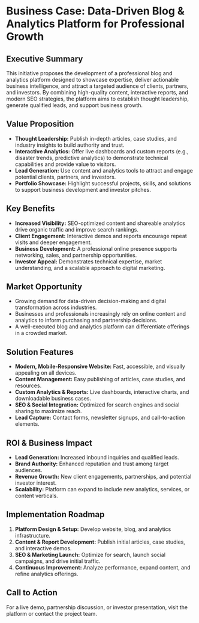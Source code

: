 # Business Case: Data-Driven Blog & Analytics Platform for Professional Growth

## Executive Summary
This initiative proposes the development of a professional blog and analytics platform designed to showcase expertise, deliver actionable business intelligence, and attract a targeted audience of clients, partners, and investors. By combining high-quality content, interactive reports, and modern SEO strategies, the platform aims to establish thought leadership, generate qualified leads, and support business growth.

## Value Proposition
- **Thought Leadership:** Publish in-depth articles, case studies, and industry insights to build authority and trust.
- **Interactive Analytics:** Offer live dashboards and custom reports (e.g., disaster trends, predictive analytics) to demonstrate technical capabilities and provide value to visitors.
- **Lead Generation:** Use content and analytics tools to attract and engage potential clients, partners, and investors.
- **Portfolio Showcase:** Highlight successful projects, skills, and solutions to support business development and investor pitches.

## Key Benefits
- **Increased Visibility:** SEO-optimized content and shareable analytics drive organic traffic and improve search rankings.
- **Client Engagement:** Interactive demos and reports encourage repeat visits and deeper engagement.
- **Business Development:** A professional online presence supports networking, sales, and partnership opportunities.
- **Investor Appeal:** Demonstrates technical expertise, market understanding, and a scalable approach to digital marketing.

## Market Opportunity
- Growing demand for data-driven decision-making and digital transformation across industries.
- Businesses and professionals increasingly rely on online content and analytics to inform purchasing and partnership decisions.
- A well-executed blog and analytics platform can differentiate offerings in a crowded market.

## Solution Features
- **Modern, Mobile-Responsive Website:** Fast, accessible, and visually appealing on all devices.
- **Content Management:** Easy publishing of articles, case studies, and resources.
- **Custom Analytics & Reports:** Live dashboards, interactive charts, and downloadable business cases.
- **SEO & Social Integration:** Optimized for search engines and social sharing to maximize reach.
- **Lead Capture:** Contact forms, newsletter signups, and call-to-action elements.

## ROI & Business Impact
- **Lead Generation:** Increased inbound inquiries and qualified leads.
- **Brand Authority:** Enhanced reputation and trust among target audiences.
- **Revenue Growth:** New client engagements, partnerships, and potential investor interest.
- **Scalability:** Platform can expand to include new analytics, services, or content verticals.

## Implementation Roadmap
1. **Platform Design & Setup:** Develop website, blog, and analytics infrastructure.
2. **Content & Report Development:** Publish initial articles, case studies, and interactive demos.
3. **SEO & Marketing Launch:** Optimize for search, launch social campaigns, and drive initial traffic.
4. **Continuous Improvement:** Analyze performance, expand content, and refine analytics offerings.

## Call to Action
For a live demo, partnership discussion, or investor presentation, visit the platform or contact the project team.
